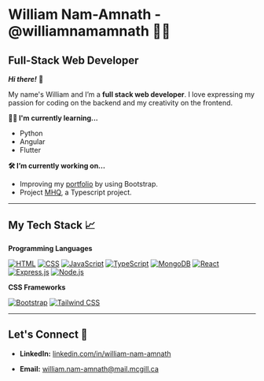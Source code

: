 # William Nam-Amnath - @williamnamamnath 👨‍💻

## Full-Stack Web Developer 



***Hi there!*** 👋 


My name's William and I’m a **full stack web developer**. I love expressing my passion for coding on the backend and my creativity on the frontend. 

**👨‍💻 I'm currently learning...** 
- Python
- Angular
- Flutter


**🛠️ I’m currently working on...**
- Improving my [portfolio](https://github.com/williamnamamnath/portfolio) by using Bootstrap. 
- Project [MHQ](https://github.com/williamnamamnath/mhq-app), a Typescript project.



------------

## My Tech Stack 📈

**Programming Languages**

<a href="#"><img alt="HTML" src="https://img.shields.io/badge/HTML-E34F26.svg?logo=html5&logoColor=white"></a>
<a href="#"><img alt="CSS" src="https://img.shields.io/badge/CSS-1572B6.svg?logo=css3&logoColor=white"></a>
<a href="#"><img alt="JavaScript" src="https://img.shields.io/badge/JavaScript-F7DF1E.svg?logo=javascript&logoColor=black"></a>
<a href="#"><img alt="TypeScript" src="https://img.shields.io/badge/TypeScript-007ACC.svg?logo=typescript&logoColor=white"></a> 
<a href="#"><img alt="MongoDB" src ="https://img.shields.io/badge/MongoDB-4ea94b.svg?logo=mongodb&logoColor=white"></a>
<a href="#"><img alt="React" src="https://img.shields.io/badge/React-20232a.svg?logo=react&logoColor=%2361DAFB"></a>
<a href="#"><img alt="Express.js" src="https://img.shields.io/badge/Express.js-404d59.svg?logo=express&logoColor=white"></a>
<a href="#"><img alt="Node.js" src="https://img.shields.io/badge/Node.js-43853D.svg?logo=node.js&logoColor=white"></a>

**CSS Frameworks**

<a href="#"><img alt="Bootstrap" src="https://img.shields.io/badge/Bootstrap-v5.3.0-blue"></a>
<a href="#"><img alt="Tailwind CSS" src="https://img.shields.io/badge/Tailwind_CSS-%2338B2AC?style=for-the-badge&logo=tailwind-css&logoColor=white"></a>


------------

## Let's Connect 🤝 

 

- **LinkedIn:** [linkedin.com/in/william-nam-amnath](linkedin.com/in/william-nam-amnath) 

- **Email:** william.nam-amnath@mail.mcgill.ca
